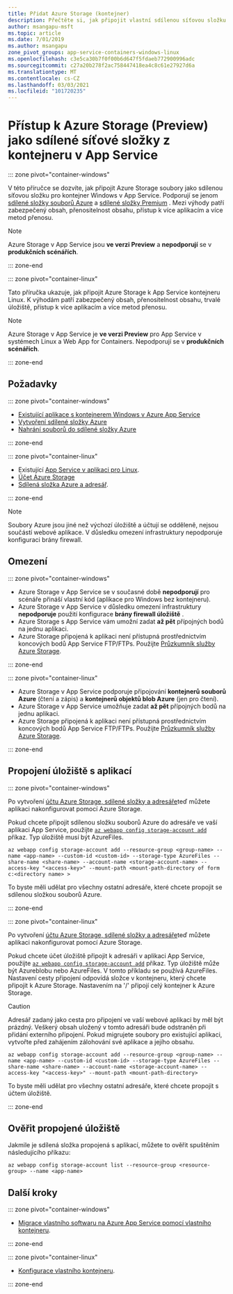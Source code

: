 ```yaml
---
title: Přidat Azure Storage (kontejner)
description: Přečtěte si, jak připojit vlastní sdílenou síťovou složku v aplikaci s kontejnery v Azure App Service. Sdílet soubory mezi aplikacemi, spravovat statický obsah vzdáleně a přistupovat místně atd.
author: msangapu-msft
ms.topic: article
ms.date: 7/01/2019
ms.author: msangapu
zone_pivot_groups: app-service-containers-windows-linux
ms.openlocfilehash: c3e5ca30b7f0f00b6d647f5fdaeb772900996adc
ms.sourcegitcommit: c27a20b278f2ac758447418ea4c8c61e27927d6a
ms.translationtype: MT
ms.contentlocale: cs-CZ
ms.lasthandoff: 03/03/2021
ms.locfileid: "101720235"
---
```

# <a name="access-azure-storage-preview-as-a-network-share-from-a-container-in-app-service"></a>Přístup k Azure Storage (Preview) jako sdílené síťové složky z kontejneru v App Service

::: zone pivot="container-windows"

V této příručce se dozvíte, jak připojit Azure Storage soubory jako sdílenou síťovou složku pro kontejner Windows v App Service. Podporují se jenom [sdílené složky souborů Azure](../storage/files/storage-how-to-use-files-cli.md) a [sdílené složky Premium](../storage/files/storage-how-to-create-file-share.md) . Mezi výhody patří zabezpečený obsah, přenositelnost obsahu, přístup k více aplikacím a více metod přenosu.

> [!NOTE]
>Azure Storage v App Service jsou **ve verzi Preview** a **nepodporují** se v **produkčních scénářích**.

::: zone-end

::: zone pivot="container-linux"

Tato příručka ukazuje, jak připojit Azure Storage k App Service kontejneru Linux. K výhodám patří zabezpečený obsah, přenositelnost obsahu, trvalé úložiště, přístup k více aplikacím a více metod přenosu.

> [!NOTE]
>Azure Storage v App Service je **ve verzi Preview** pro App Service v systémech Linux a Web App for Containers. Nepodporují  se v **produkčních scénářích**.

::: zone-end

## <a name="prerequisites"></a>Požadavky

::: zone pivot="container-windows"

- [Existující aplikace s kontejnerem Windows v Azure App Service](quickstart-custom-container.md)
- [Vytvoření sdílené složky Azure](../storage/files/storage-how-to-use-files-cli.md)
- [Nahrání souborů do sdílené složky Azure](../storage/files/storage-how-to-create-file-share.md)

::: zone-end

::: zone pivot="container-linux"

- Existující [App Service v aplikaci pro Linux](index.yml).
- [Účet Azure Storage](../storage/common/storage-account-create.md?tabs=azure-cli)
- [Sdílená složka Azure a adresář](../storage/files/storage-how-to-use-files-cli.md).

::: zone-end

> [!NOTE]
> Soubory Azure jsou jiné než výchozí úložiště a účtují se odděleně, nejsou součástí webové aplikace. V důsledku omezení infrastruktury nepodporuje konfiguraci brány firewall.
>

## <a name="limitations"></a>Omezení

::: zone pivot="container-windows"

- Azure Storage v App Service se v současné době **nepodporují** pro scénáře přináší vlastní kód (aplikace pro Windows bez kontejneru).
- Azure Storage v App Service v důsledku omezení infrastruktury **nepodporuje** použití konfigurace **brány firewall úložiště** .
- Azure Storage s App Service vám umožní zadat **až pět** přípojných bodů na jednu aplikaci.
- Azure Storage připojená k aplikaci není přístupná prostřednictvím koncových bodů App Service FTP/FTPs. Použijte [Průzkumník služby Azure Storage](https://azure.microsoft.com/features/storage-explorer/).

::: zone-end

::: zone pivot="container-linux"

- Azure Storage v App Service podporuje připojování **kontejnerů souborů Azure** (čtení a zápis) a **kontejnerů objektů blob Azure** (jen pro čtení).
- Azure Storage v App Service umožňuje zadat **až pět** přípojných bodů na jednu aplikaci.
- Azure Storage připojená k aplikaci není přístupná prostřednictvím koncových bodů App Service FTP/FTPs. Použijte [Průzkumník služby Azure Storage](https://azure.microsoft.com/features/storage-explorer/).

::: zone-end

## <a name="link-storage-to-your-app"></a>Propojení úložiště s aplikací

::: zone pivot="container-windows"

Po vytvoření [účtu Azure Storage, sdílené složky a adresáře](#prerequisites)teď můžete aplikaci nakonfigurovat pomocí Azure Storage.

Pokud chcete připojit sdílenou složku souborů Azure do adresáře ve vaší aplikaci App Service, použijte [`az webapp config storage-account add`](/cli/azure/webapp/config/storage-account#az-webapp-config-storage-account-add) příkaz. Typ úložiště musí být AzureFiles.

```azurecli
az webapp config storage-account add --resource-group <group-name> --name <app-name> --custom-id <custom-id> --storage-type AzureFiles --share-name <share-name> --account-name <storage-account-name> --access-key "<access-key>" --mount-path <mount-path-directory of form c:<directory name> >
```

To byste měli udělat pro všechny ostatní adresáře, které chcete propojit se sdílenou složkou souborů Azure.

::: zone-end

::: zone pivot="container-linux"

Po vytvoření [účtu Azure Storage, sdílené složky a adresáře](#prerequisites)teď můžete aplikaci nakonfigurovat pomocí Azure Storage.

Pokud chcete účet úložiště připojit k adresáři v aplikaci App Service, použijte [`az webapp config storage-account add`](/cli/azure/webapp/config/storage-account#az-webapp-config-storage-account-add) příkaz. Typ úložiště může být Azureblobu nebo AzureFiles. V tomto příkladu se používá AzureFiles. Nastavení cesty připojení odpovídá složce v kontejneru, který chcete připojit k Azure Storage. Nastavením na '/' připojí celý kontejner k Azure Storage.


> [!CAUTION]
> Adresář zadaný jako cesta pro připojení ve vaší webové aplikaci by měl být prázdný. Veškerý obsah uložený v tomto adresáři bude odstraněn při přidání externího připojení. Pokud migrujete soubory pro existující aplikaci, vytvořte před zahájením zálohování své aplikace a jejího obsahu.
>

```azurecli
az webapp config storage-account add --resource-group <group-name> --name <app-name> --custom-id <custom-id> --storage-type AzureFiles --share-name <share-name> --account-name <storage-account-name> --access-key "<access-key>" --mount-path <mount-path-directory>
```

To byste měli udělat pro všechny ostatní adresáře, které chcete propojit s účtem úložiště.

::: zone-end

## <a name="verify-linked-storage"></a>Ověřit propojené úložiště

Jakmile je sdílená složka propojená s aplikací, můžete to ověřit spuštěním následujícího příkazu:

```azurecli
az webapp config storage-account list --resource-group <resource-group> --name <app-name>
```

## <a name="next-steps"></a>Další kroky

::: zone pivot="container-windows"

- [Migrace vlastního softwaru na Azure App Service pomocí vlastního kontejneru](tutorial-custom-container.md?pivots=container-windows).

::: zone-end

::: zone pivot="container-linux"

- [Konfigurace vlastního kontejneru](configure-custom-container.md?pivots=platform-linux).

::: zone-end